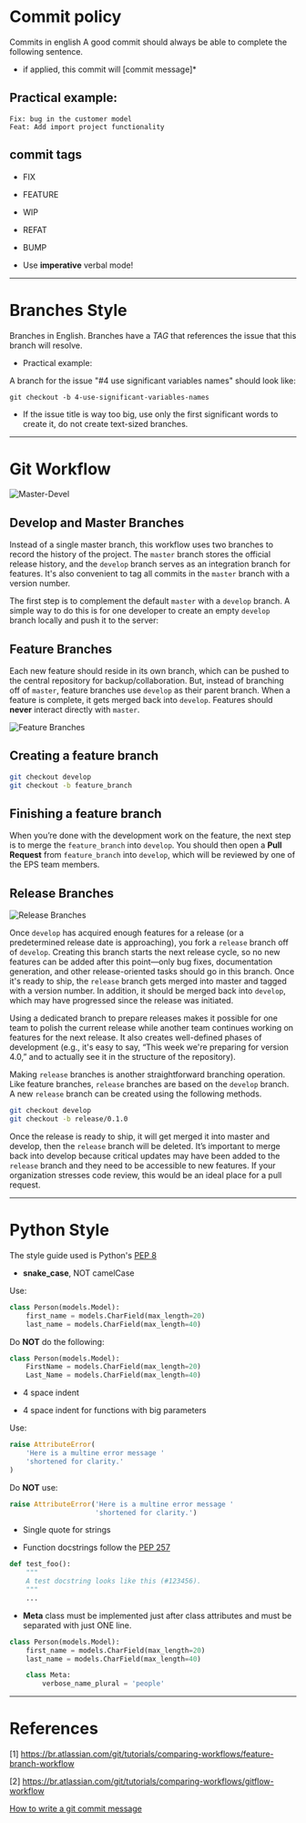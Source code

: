 
# Commit policy

Commits in english
A good commit should always be able to complete the following sentence. 
* if applied, this commit will [commit message]*

## Practical example:

```git
Fix: bug in the customer model
Feat: Add import project functionality
```
## commit tags
* FIX
* FEATURE
* WIP
* REFAT
* BUMP

* Use **imperative** verbal mode!


***

# Branches Style

Branches in English.
Branches have a *TAG* that references the issue that this branch will resolve.

* Practical example:

A branch for the issue "#4 use significant variables names" should look like:

```git
git checkout -b 4-use-significant-variables-names
```

* If the issue title is way too big, use only the first significant words to create it, do not create text-sized branches. 

***

# Git Workflow

![Master-Devel](https://user-images.githubusercontent.com/18370133/54881036-5dc07e00-4e2a-11e9-8164-4ee64526939b.png)

## Develop and Master Branches
Instead of a single master branch, this workflow uses two branches to record the history of the project. The `master` branch stores the official release history, and the `develop` branch serves as an integration branch for features. It's also convenient to tag all commits in the `master` branch with a version number.

The first step is to complement the default `master` with a `develop` branch. A simple way to do this is for one developer to create an empty `develop` branch locally and push it to the server:

## Feature Branches

Each new feature should reside in its own branch, which can be pushed to the central repository for backup/collaboration. But, instead of branching off of `master`, feature branches use `develop` as their parent branch. When a feature is complete, it gets merged back into `develop`. Features should **never** interact directly with `master`.

![Feature Branches](https://user-images.githubusercontent.com/18370133/54881065-97918480-4e2a-11e9-8560-13c1336c05d6.png)

## Creating a feature branch

```bash
git checkout develop
git checkout -b feature_branch
```

## Finishing a feature branch

When you’re done with the development work on the feature, the next step is to merge the `feature_branch` into `develop`. You should then open a **Pull Request** from `feature_branch` into `develop`, which will be reviewed by one of the EPS team members.

## Release Branches

![Release Branches](https://user-images.githubusercontent.com/18370133/54881189-26eb6780-4e2c-11e9-98ee-d4e203e0c479.png)

Once `develop` has acquired enough features for a release (or a predetermined release date is approaching), you fork a `release` branch off of `develop`. Creating this branch starts the next release cycle, so no new features can be added after this point—only bug fixes, documentation generation, and other release-oriented tasks should go in this branch. Once it's ready to ship, the `release` branch gets merged into master and tagged with a version number. In addition, it should be merged back into `develop`, which may have progressed since the release was initiated.

Using a dedicated branch to prepare releases makes it possible for one team to polish the current release while another team continues working on features for the next release. It also creates well-defined phases of development (e.g., it's easy to say, “This week we're preparing for version 4.0,” and to actually see it in the structure of the repository).

Making `release` branches is another straightforward branching operation. Like feature branches, `release` branches are based on the `develop` branch. A new `release` branch can be created using the following methods.

```bash
git checkout develop
git checkout -b release/0.1.0
```

Once the release is ready to ship, it will get merged it into master and develop, then the `release` branch will be deleted. It’s important to merge back into develop because critical updates may have been added to the `release` branch and they need to be accessible to new features. If your organization stresses code review, this would be an ideal place for a pull request.



***

# Python Style

The style guide used is Python's [PEP 8](https://www.python.org/dev/peps/pep-0008/)

* **snake_case**, NOT camelCase

Use:
```Python
class Person(models.Model):
    first_name = models.CharField(max_length=20)
    last_name = models.CharField(max_length=40)
```

Do **NOT** do the following:
```Python
class Person(models.Model):
    FirstName = models.CharField(max_length=20)
    Last_Name = models.CharField(max_length=40)
```

* 4 space indent

* 4 space indent for functions with big parameters

Use:
```Python
raise AttributeError(
    'Here is a multine error message '
    'shortened for clarity.'
)
```

Do **NOT** use:
```Python
raise AttributeError('Here is a multine error message '
                     'shortened for clarity.')
```

* Single quote for strings

* Function docstrings follow the [PEP 257](https://www.python.org/dev/peps/pep-0257/)

```Python
def test_foo():
    """
    A test docstring looks like this (#123456).
    """
    ...
```

* **Meta** class must be implemented just after class attributes and must be separated with just ONE line.

```Python
class Person(models.Model):
    first_name = models.CharField(max_length=20)
    last_name = models.CharField(max_length=40)

    class Meta:
        verbose_name_plural = 'people'
```

***

# References

[1] https://br.atlassian.com/git/tutorials/comparing-workflows/feature-branch-workflow

[2] https://br.atlassian.com/git/tutorials/comparing-workflows/gitflow-workflow

[How to write a git commit message](https://chris.beams.io/posts/git-commit/)
